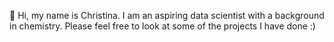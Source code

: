 👋 Hi, my name is Christina. 
I am an aspiring data scientist with a background in chemistry. Please feel free to look at some of the projects I have done :)

<!---
christinamatu/christinamatu is a ✨ special ✨ repository because its `README.md` (this file) appears on your GitHub profile.
You can click the Preview link to take a look at your changes.
--->
